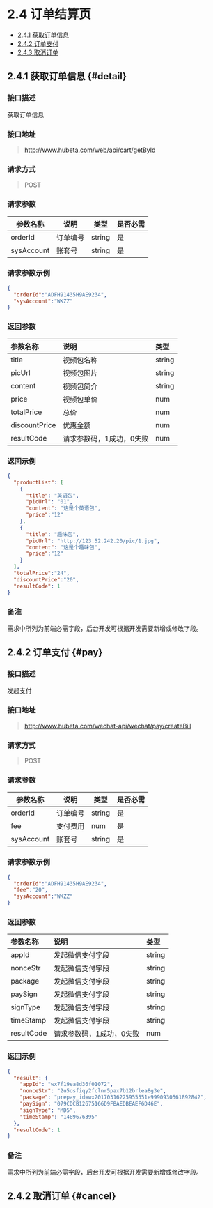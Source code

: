 # 2.4 订单结算页

- [2.4.1 获取订单信息](#detail) 
- [2.4.2 订单支付](#pay)
- [2.4.3 取消订单](#cancel)

## 2.4.1 获取订单信息 {#detail}

### 接口描述

获取订单信息

### 接口地址

> http://www.hubeta.com/web/api/cart/getById

### 请求方式

> POST

### 请求参数

| 参数名称 | 说明 | 类型 | 是否必需 |
| --- | --- | --- | --- |
| orderId | 订单编号 | string | 是 |
| sysAccount | 账套号 | string | 是 |

### 请求参数示例

```json
{
  "orderId":"ADFH91435H9AE9234",
  "sysAccount":"WKZZ"
}
```

### 返回参数

| 参数名称 | 说明 | 类型 |
| :--- | :--- | :--- |
| title| 视频包名称 | string |
| picUrl| 视频包图片 | string|
| content| 视频包简介 | string |
| price| 视频包单价 | num |
| totalPrice| 总价 | num |
| discountPrice| 优惠金额 | num |
| resultCode | 请求参数码，1成功，0失败 | num |

### 返回示例

```json
{
  "productList": [
    {
      "title": "英语包",
      "picUrl": "01",
      "content": "这是个英语包",
      "price":"12"
    },
    {
      "title": "趣味包",
      "picUrl": "http://123.52.242.20/pic/1.jpg",
      "content": "这是个趣味包",
      "price":"12"
    }
  ],
  "totalPrice":"24",
  "discountPrice":"20",
  "resultCode": 1
}
```

### 备注

需求中所列为前端必需字段，后台开发可根据开发需要新增或修改字段。


## 2.4.2 订单支付 {#pay}

### 接口描述

发起支付

### 接口地址

> http://www.hubeta.com/wechat-api/wechat/pay/createBill

### 请求方式

> POST

### 请求参数

| 参数名称 | 说明 | 类型 | 是否必需 |
| --- | --- | --- | --- |
| orderId | 订单编号 | string | 是 |
| fee | 支付费用 | num | 是 |
| sysAccount | 账套号 | string | 是 |

### 请求参数示例

```json
{
  "orderId":"ADFH91435H9AE9234",
  "fee":"20",
  "sysAccount":"WKZZ"
}
```

### 返回参数

| 参数名称 | 说明 | 类型 |
| :--- | :--- | :--- |
| appId| 发起微信支付字段 | string |
| nonceStr| 发起微信支付字段  | string|
| package| 发起微信支付字段  | string |
| paySign| 发起微信支付字段  | string|
| signType| 发起微信支付字段  | string|
| timeStamp| 发起微信支付字段  | string|
| resultCode | 请求参数码，1成功，0失败 | num |

### 返回示例

```json
{
  "result": {
    "appId": "wx7f19ea8d36f01072",
    "nonceStr": "2u5osfiqy2fclnr5pax7b12brlea8g3e",
    "package": "prepay_id=wx20170316225955551e9990930561892842",
    "paySign": "079CDCB12675166D9FBAEDBEAEF6D46E",
    "signType": "MD5",
    "timeStamp": "1489676395"
  },
  "resultCode": 1
}
```

### 备注

需求中所列为前端必需字段，后台开发可根据开发需要新增或修改字段。

## 2.4.2 取消订单 {#cancel}







